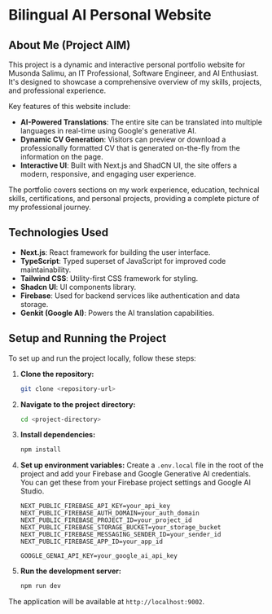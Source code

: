 # Bilingual AI Personal Website

## About Me (Project AIM)

This project is a dynamic and interactive personal portfolio website for Musonda Salimu, an IT Professional, Software Engineer, and AI Enthusiast. It's designed to showcase a comprehensive overview of my skills, projects, and professional experience.

Key features of this website include:
-   **AI-Powered Translations**: The entire site can be translated into multiple languages in real-time using Google's generative AI.
-   **Dynamic CV Generation**: Visitors can preview or download a professionally formatted CV that is generated on-the-fly from the information on the page.
-   **Interactive UI**: Built with Next.js and ShadCN UI, the site offers a modern, responsive, and engaging user experience.

The portfolio covers sections on my work experience, education, technical skills, certifications, and personal projects, providing a complete picture of my professional journey.

## Technologies Used

- **Next.js**: React framework for building the user interface.
- **TypeScript**: Typed superset of JavaScript for improved code maintainability.
- **Tailwind CSS**: Utility-first CSS framework for styling.
- **Shadcn UI**: UI components library.
- **Firebase**: Used for backend services like authentication and data storage.
- **Genkit (Google AI)**: Powers the AI translation capabilities.

## Setup and Running the Project

To set up and run the project locally, follow these steps:
1. **Clone the repository:**
   ```bash
   git clone <repository-url>
   ```
2. **Navigate to the project directory:**
   ```bash
   cd <project-directory>
   ```
3. **Install dependencies:**
   ```bash
   npm install
   ```
4. **Set up environment variables:**
   Create a `.env.local` file in the root of the project and add your Firebase and Google Generative AI credentials. You can get these from your Firebase project settings and Google AI Studio.
   ```
   NEXT_PUBLIC_FIREBASE_API_KEY=your_api_key
   NEXT_PUBLIC_FIREBASE_AUTH_DOMAIN=your_auth_domain
   NEXT_PUBLIC_FIREBASE_PROJECT_ID=your_project_id
   NEXT_PUBLIC_FIREBASE_STORAGE_BUCKET=your_storage_bucket
   NEXT_PUBLIC_FIREBASE_MESSAGING_SENDER_ID=your_sender_id
   NEXT_PUBLIC_FIREBASE_APP_ID=your_app_id
   
   GOOGLE_GENAI_API_KEY=your_google_ai_api_key
   ```
5. **Run the development server:**
   ```bash
   npm run dev
   ```

The application will be available at `http://localhost:9002`.
